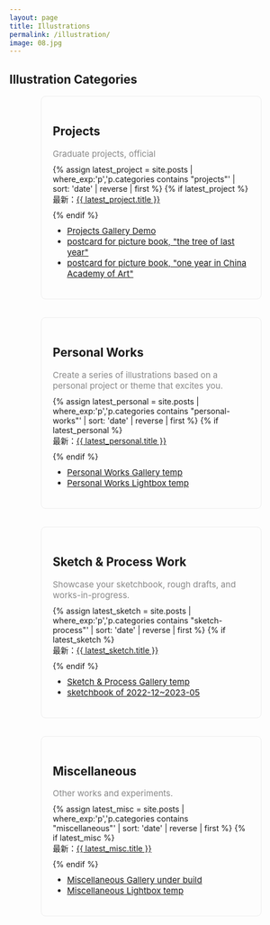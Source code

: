 ```yaml
---
layout: page
title: Illustrations
permalink: /illustration/
image: 08.jpg
---
```


<section class="category-list-section">
  <h1 class="category-list-title">Illustration Categories</h1>
  <div style="display: flex; flex-wrap: wrap; gap: 32px; justify-content: center;">
    <!-- Projects -->
    <div style="flex:1 1 300px; min-width:260px; max-width:350px; border:1px solid #eee; border-radius:8px; padding:20px;">
      <h2>Projects</h2>
      <div style="margin-bottom:10px; color:#888; font-size:15px;">Graduate projects, official</div>
      {% assign latest_project = site.posts | where_exp:'p','p.categories contains "projects"' | sort: 'date' | reverse | first %}
      {% if latest_project %}
        <div style="margin-bottom:10px;">最新：<a href="{{ latest_project.url | relative_url }}">{{ latest_project.title }}</a></div>
      {% endif %}
      <ul style="margin-top:10px; font-size:15px;">
        <li><a href="/2025/07/11/projects-gallery.html">Projects Gallery Demo</a></li>
        <li><a href="/2025/07/11/projects-lightbox-pb-2025-6-1.html">postcard for picture book, "the tree of last year"</a></li>
        <li><a href="/2025/07/11/projects-lightbox-pb-2025-6-2.html">postcard for picture book, "one year in China Academy of Art"</a></li>
      </ul>
    </div>
    <!-- Personal Works -->
    <div style="flex:1 1 300px; min-width:260px; max-width:350px; border:1px solid #eee; border-radius:8px; padding:20px;">
      <h2>Personal Works</h2>
      <div style="margin-bottom:10px; color:#888; font-size:15px;">Create a series of illustrations based on a personal project or theme that excites you.</div>
      {% assign latest_personal = site.posts | where_exp:'p','p.categories contains "personal-works"' | sort: 'date' | reverse | first %}
      {% if latest_personal %}
        <div style="margin-bottom:10px;">最新：<a href="{{ latest_personal.url | relative_url }}">{{ latest_personal.title }}</a></div>
      {% endif %}
      <ul style="margin-top:10px; font-size:15px;">
        <li><a href="/2025/07/11/personal-gallery.html">Personal Works Gallery temp</a></li>
        <li><a href="/2025/07/11/personal-lightbox.html">Personal Works Lightbox temp</a></li>
      </ul>
    </div>
    <!-- Sketch & Process Work -->
    <div style="flex:1 1 300px; min-width:260px; max-width:350px; border:1px solid #eee; border-radius:8px; padding:20px;">
      <h2>Sketch & Process Work</h2>
      <div style="margin-bottom:10px; color:#888; font-size:15px;">Showcase your sketchbook, rough drafts, and works-in-progress.</div>
      {% assign latest_sketch = site.posts | where_exp:'p','p.categories contains "sketch-process"' | sort: 'date' | reverse | first %}
      {% if latest_sketch %}
        <div style="margin-bottom:10px;">最新：<a href="{{ latest_sketch.url | relative_url }}">{{ latest_sketch.title }}</a></div>
      {% endif %}
      <ul style="margin-top:10px; font-size:15px;">
        <li><a href="/2025/07/11/sketch-gallery.html">Sketch & Process Gallery temp</a></li>
        <li><a href="/2025/07/11/sketch-lightbox-22122305.html">sketchbook of 2022-12~2023-05</a></li>
      </ul>
    </div>
    <!-- Miscellaneous -->
    <div style="flex:1 1 300px; min-width:260px; max-width:350px; border:1px solid #eee; border-radius:8px; padding:20px;">
      <h2>Miscellaneous</h2>
      <div style="margin-bottom:10px; color:#888; font-size:15px;">Other works and experiments.</div>
      {% assign latest_misc = site.posts | where_exp:'p','p.categories contains "miscellaneous"' | sort: 'date' | reverse | first %}
      {% if latest_misc %}
        <div style="margin-bottom:10px;">最新：<a href="{{ latest_misc.url | relative_url }}">{{ latest_misc.title }}</a></div>
      {% endif %}
      <ul style="margin-top:10px; font-size:15px;">
        <li><a href="/2025/07/11/misc-gallery.html">Miscellaneous Gallery under build</a></li>
        <li><a href="/2025/07/11/misc-lightbox.html">Miscellaneous Lightbox temp</a></li>
      </ul>
    </div>
  </div>
</section>